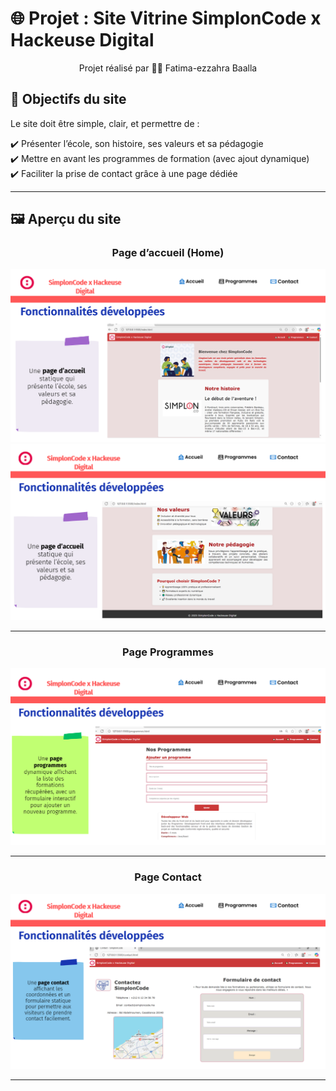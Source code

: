 # 🌐 Projet : Site Vitrine SimplonCode x Hackeuse Digital
<p align="center"> Projet réalisé par 👩‍💻 Fatima-ezzahra Baalla <p>

## 🎯 Objectifs du site

Le site doit être simple, clair, et permettre de :

✔️ Présenter l’école, son histoire, ses valeurs et sa pédagogie  
✔️ Mettre en avant les programmes de formation (avec ajout dynamique)  
✔️ Faciliter la prise de contact grâce à une page dédiée  

---
## 🖼️ Aperçu du site 

### <p align="center">  Page d’accueil (Home)  </p>

![Home Page](asserts/Home_1.PNG)
![Home Page](asserts/Home_2.PNG)


---

### <p align="center">  Page Programmes  </p>

![Page Programmes](asserts/Programmes.PNG)

---
### <p align="center">  Page Contact </p>
![Contact Page](asserts/Contact.PNG)

---

















